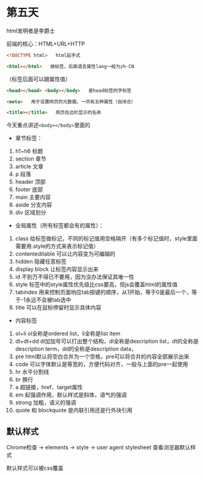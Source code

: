 # 第五天
html发明者是李爵士

前端的核心：HTML+URL+HTTP


```html 
<!DOCTYPE html>   html起手式
```  

```html 
<html></html>   根标签，后面语言属性lang一般为zh-CN
``` 

（标签后面可以跟属性值）

```html 
<head></head> <body></body>   是head标签的字标签
``` 

```html 
<meta>   用于设置网页的元数据，一共有五种属性（自闭合）
``` 

```html 
<title></title>   网页在边栏显示的名称
``` 

今天重点讲述```<body></body>```里面的

* 章节标签：

1. h1~h6 标题
2. section 章节
3. article 文章
4. p 段落
5. header 顶部
6. footer 底部
7. main 主要内容
8. aside 分支内容
9. div 区域划分
    
* 全局属性（所有标签都会有的属性）：

1. class 给标签做标记，不同的标记值用空格隔开（有多个标记值时，style里面需要用.style的方式来表示标记值）
2. contenteditable 可以让内容变为可编辑的
3. hidden 隐藏任意标签
4. display block 让标签内容显示出来
5. id 不到万不得已不要用，因为没办法保证其唯一性
6. style 标签中的style属性优先级比css要高，但js会覆盖html的属性值
7. tabindex 用来控制页面响应tab按键的顺序，从1开始，等于0是最后一个，等于-1永远不会被tab选中
8. title 可以在鼠标停留时显示具体内容

* 内容标签
1. ol+li ol全称是ordered list，li全称是list item
2. dl+dt+dd dl加加号可以打出整个结构，dl全称是description list，dt的全称是description term，dd的全称是description data，
3. pre html默认将空白合并为一个空格，pre可以将合并的内容全部展示出来
4. code 可以字体默认是等宽的，方便代码对齐，一般与上面的pre一起使用
5. hr 水平分割线
6. br 换行
7. a 超链接，href、target属性
8. em 起强调作用，默认样式是斜体，语气的强调
9. strong 加粗，语义的强调
10. quote 和 blockquote 是内联引用还是行外块引用

## 默认样式

Chrome检查 -> elements -> style -> user agent stylesheet
查看浏览器默认样式

默认样式可以被css覆盖


